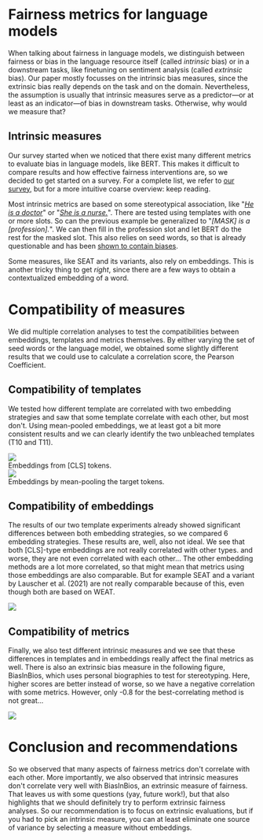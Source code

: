 # Fairness metrics for language models
When talking about fairness in language models, we distinguish between fairness or bias in the language resource itself (called _intrinsic_ bias) or in a downstream tasks, like finetuning on sentiment analysis (called _extrinsic_ bias).
Our paper mostly focusses on the intrinsic bias measures, since the extrinsic bias really depends on the task and on the domain.
Nevertheless, the assumption is usually that intrinsic measures serve as a predictor—or at least as an indicator—of bias in downstream tasks.
Otherwise, why would we measure that?

## Intrinsic measures
Our survey started when we noticed that there exist many different metrics to evaluate bias in language models, like BERT.
This makes it difficult to compare results and how effective fairness interventions are, so we decided to get started on a survey.
For a complete list, we refer to [our survey](http://arxiv.org/abs/2104.09947), but for a more intuitive coarse overview: keep reading.

Most intrinsic metrics are based on some stereotypical association, like "[_He is a doctor_](https://huggingface.co/bert-base-uncased?text=%5BMASK%5D+is+a+doctor.)" or "[_She is a nurse._](https://huggingface.co/bert-base-uncased?text=%5BMASK%5D+is+a+nurse.)". 
There are tested using templates with one or more slots.
So can the previous example be generalized to "_[MASK] is a [profession]._".
We can then fill in the profession slot and let BERT do the rest for the masked slot.
This also relies on seed words, so that is already questionable and has been [shown to contain biases](https://aclanthology.org/2021.acl-long.148.pdf).

Some measures, like SEAT and its variants, also rely on embeddings.
This is another tricky thing to get _right_, since there are a few ways to obtain a contextualized embedding of a word. 

# Compatibility of measures
We did multiple correlation analyses to test the compatibilities between embeddings, templates and metrics themselves.
By either varying the set of seed words or the language model, we obtained some slightly different results that we could use to calculate a correlation score, the Pearson Coefficient.

## Compatibility of templates
We tested how different template are correlated with two embedding strategies and saw that some template correlate with each other, but most don't.
Using mean-pooled embeddings, we at least got a bit more consistent results and we can clearly identify the two unbleached templates (T10 and T11).

<div class="row">
    <div class="col-md-6 col-xs-12"> <img class="figure-img img-fluid" src="template_types.png"/> <figcaption>Embeddings from [CLS] tokens.</figcaption></div>
    <div class="col-md-6 col-xs-12"> <img class="figure-img img-fluid" src="SWP_template_types.png"/>  <figcaption>Embeddings by mean-pooling the target tokens.</figcaption> </div>
</div>

## Compatibility of embeddings
The results of our two template experiments already showed significant differences between both embedding strategies, so we compared 6 embedding strategies.
These results are, well, also not ideal. We see that both [CLS]-type embeddings are not really correlated with other types.
and worse, they are not even correlated with each other...
The other embedding methods are a lot more correlated, so that might mean that metrics using those embeddings are also comparable.
But for example SEAT and a variant by Lauscher et al. (2021) are not really comparable because of this, even though both are based on WEAT.

<div class="row">
    <div class="col-md-6 col-xs-12 mx-auto"> <img class="figure-img img-fluid" src="embedding_types.png"/> </div>
</div>


## Compatibility of metrics
Finally, we also test different intrinsic measures and we see that these differences in templates and in embeddings really affect the final metrics as well.
There is also an extrinsic bias measure in the following figure, BiasInBios, which uses personal biographies to test for stereotyping.
Here, higher scores are better instead of worse, so we have a negative correlation with some metrics. However, only -0.8 for the best-correlating method is not great...

<div class="row">
    <div class="col-md-6 col-xs-12 mx-auto"> <img class="figure-img img-fluid" src="metrics-correlations.png"/> </div>
</div>

# Conclusion and recommendations
So we observed that many aspects of fairness metrics don't correlate with each other.
More importantly, we also observed that intrinsic measures don't correlate very well with BiasInBios, an extrinsic measure of fairness.
That leaves us with some questions (yay, future work!), but that also highlights that we should definitely try to perform extrinsic fairness analyses.
So our recommendation is to focus on extrinsic evaluations, but if you had to pick an intrinsic measure, you can at least eliminate one source of variance by selecting a measure without embeddings.